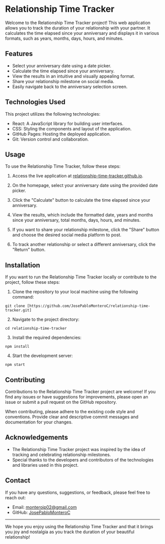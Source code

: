 # Relationship Time Tracker

Welcome to the Relationship Time Tracker project! This web application allows you to track the duration of your relationship with your partner. It calculates the time elapsed since your anniversary and displays it in various formats, such as years, months, days, hours, and minutes.

## Features

- Select your anniversary date using a date picker.
- Calculate the time elapsed since your anniversary.
- View the results in an intuitive and visually appealing format.
- Share your relationship milestone on social media.
- Easily navigate back to the anniversary selection screen.

## Technologies Used

This project utilizes the following technologies:

- React: A JavaScript library for building user interfaces.
- CSS: Styling the components and layout of the application.
- GitHub Pages: Hosting the deployed application.
- Git: Version control and collaboration.

## Usage

To use the Relationship Time Tracker, follow these steps:

1. Access the live application at [relationship-time-tracker.github.io](https://josepablomonteroc.github.io/relationship-time-tracker/).

2. On the homepage, select your anniversary date using the provided date picker.

3. Click the "Calculate" button to calculate the time elapsed since your anniversary.

4. View the results, which include the formatted date, years and months since your anniversary, total months, days, hours, and minutes.

5. If you want to share your relationship milestone, click the "Share" button and choose the desired social media platform to post.

6. To track another relationship or select a different anniversary, click the "Return" button.

## Installation

If you want to run the Relationship Time Tracker locally or contribute to the project, follow these steps:

1. Clone the repository to your local machine using the following command:

```
git clone [https://github.com/JosePabloMonteroC/relationship-time-tracker.git]
```

2. Navigate to the project directory:

```
cd relationship-time-tracker
```

3. Install the required dependencies:

```
npm install
```

4. Start the development server:

```
npm start
```


## Contributing

Contributions to the Relationship Time Tracker project are welcome! If you find any issues or have suggestions for improvements, please open an issue or submit a pull request on the GitHub repository.

When contributing, please adhere to the existing code style and conventions. Provide clear and descriptive commit messages and documentation for your changes.

## Acknowledgements

- The Relationship Time Tracker project was inspired by the idea of tracking and celebrating relationship milestones.
- Special thanks to the developers and contributors of the technologies and libraries used in this project.

## Contact

If you have any questions, suggestions, or feedback, please feel free to reach out:

- Email: monterojp02@gmail.com
- GitHub: [JosePabloMonteroC](https://github.com/JosePabloMonteroC)

---

We hope you enjoy using the Relationship Time Tracker and that it brings you joy and nostalgia as you track the duration of your beautiful relationship!
